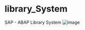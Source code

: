 # library_System
SAP - ABAP Library System
![image](https://github.com/cBerat/library_System/assets/133861808/ccdc3068-9432-4998-8820-6ca135ce7008)
